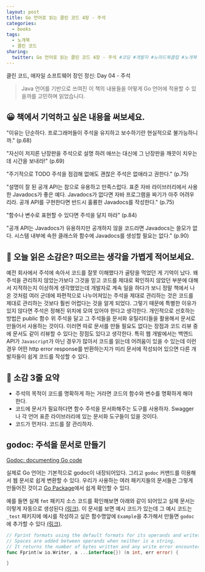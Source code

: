 ```yaml
---
layout: post
title: Go 언어로 읽는 클린 코드 4장 - 주석
categories:
  - books
tags:
  - 노개북
  - 클린 코드
sharing:
  twitter: Go 언어로 읽는 클린 코드 4장 - 주석 #코딩 #개발자 #노마드북클럽 #노개북
---
```


클린 코드, 애자일 소프트웨어 장인 정신: Day 04 - 주석

> Java 언어를 기반으로 쓰여진 이 책의 내용들을 어떻게 Go 언어에 적용할 수 있을까를 고민하며 읽었습니다.

## 😀 책에서 기억하고 싶은 내용을 써보세요.

"이유는 단순하다. 프로그래머들이 주석을 유지하고 보수하기란 현실적으로 불가능하니까." (p.68)

"자신이 저지른 난장판을 주석으로 설명 하려 애쓰는 대신에 그 난장판을 깨끗이 치우는 데 시간을 보내라!" (p.69)

"주기적으로 TODO 주석을 점검해 없애도 괜찮은 주석은 없애라고 권한다." (p.75)

"설명이 잘 된 공개 API는 참으로 유용하고 만족스럽다. 표준 자바 라이브러리에서 사용한 Javadocs가 좋은 예다. Javadocs가 없다면 자바 프로그램을 짜기가 아주 어려우리라. 공개 API를 구현한다면 반드시 훌륭한 Javadocs를 작성한다." (p.75)

"함수나 변수로 표현할 수 있다면 주석을 달지 마라" (p.84)

"공개 API는 Javadocs가 유용하지만 공개하지 않을 코드라면 Javadocs는 쓸모가 없다. 시스템 내부에 속한 클래스와 함수에 Javadocs를 생성할 필요는 없다." (p.90)

## 🤔 오늘 읽은 소감은? 떠오르는 생각을 가볍게 적어보세요.

예전 회사에서 주석에 속아서 코드를 잘못 이해했다가 골탕을 먹었던 게 기억이 났다. 왜 주석을 관리하지 않았는가보다 그것을 믿고 코드를 제대로 확인하지 않았던 부분에 대해서 지적하는지 이상하게 생각했었는데 개발자로 계속 일을 하다가 보니 정말 책에서 나온 것처럼 여러 군데에 파편적으로 나누어져있는 주석을 제대로 관리하는 것은 코드를 제대로 관리하는 것보다 훨씬 어렵다는 것을 알게 되었다. 그렇기 때문에 특별한 이유가 있지 않다면 주석은 정해진 위치에 모여 있어야 한다고 생각한다. 개인적으로 선호하는 방법은 public 함수 위 주석을 달고 그 주석들을 문서화 유틸리티들을 활용해서 문서로 만들어서 사용하는 것이다. 이러면 따로 문서를 만들 필요도 없다는 장점과 코드 리뷰 중에 문서도 같이 리뷰할 수 있다는 장점도 있다고 생각한다. 특히 웹 개발에서는 백엔드 API가 `Javascript`가 아닌 경우가 많아서 코드를 읽는데 어려움이 있을 수 있는데 이런 경우 어떤 http error response를 반환하는지가 미리 문서에 작성되어 있으면 다른 개발자들이 쉽게 코드를 작성할 수 있다.

## 👀 소감 3줄 요약

- 주석의 목적이 코드를 명확하게 하는 거라면 코드의 함수와 변수를 명확하게 해야 한다.
- 코드에 문서가 필요하다면 함수 주석을 문서화해주는 도구를 사용하자. Swagger나 각 언어 표준 라이브러리에 있는 문서화 도구들이 있을 것이다.
- 코드가 먼저다. 코드를 잘 관리하자.

## godoc: 주석을 문서로 만들기

[Godoc: documenting Go code](https://go.dev/blog/godoc)

실제로 Go 언어는 기본적으로 godoc이 내장되어있다. 그리고 `godoc` 커맨드를 이용해서 웹 문서로 쉽게 변환할 수 있다. 우리가 사용하는 여러 패키지들의 문서들은 그렇게 만들어진 것이고 [Go Package](https://pkg.go.dev)에서 쉽게 확인할 수 있다. 

예를 들면 실제 `fmt` 패키지 소스 코드를 확인해보면 아래와 같이 되어있고 실제 문서는 이렇게 자동으로 생성된다 [(링크)](https://pkg.go.dev/fmt#Fprint). 이 문서를 보면 예시 코드가 있는데 그 예시 코드는 `_test` 패키지에 예시를 작성하고 싶은 함수명앞에 `Example`을 추가해서 만들면 `godoc`에 추가할 수 있다 [(링크)](https://cs.opensource.google/go/go/+/refs/tags/go1.17.7:src/fmt/example_test.go;l=142).

```go
// Fprint formats using the default formats for its operands and writes to w.
// Spaces are added between operands when neither is a string.
// It returns the number of bytes written and any write error encountered.
func Fprint(w io.Writer, a ...interface{}) (n int, err error) {

}
```
